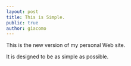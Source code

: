 ```yaml
---
layout: post
title: This is Simple.
public: true
author: giacomo
---
```


This is the new version of my personal Web site.

It is designed to be as simple as possible.
